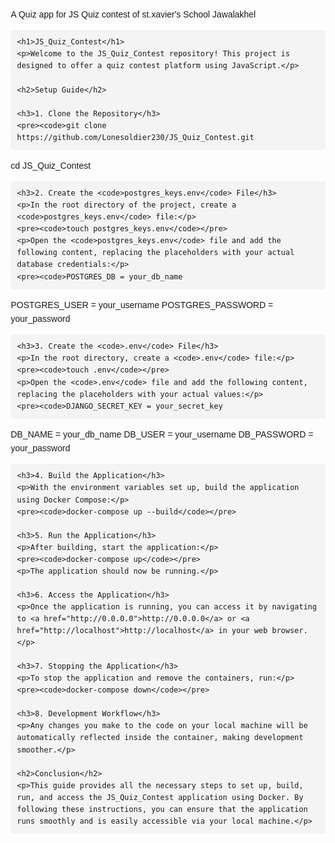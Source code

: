 A Quiz app for JS Quiz contest of 
st.xavier's School Jawalakhel

<!DOCTYPE html>
<html lang="en">
<head>
    <meta charset="UTF-8">
    <meta name="viewport" content="width=device-width, initial-scale=1.0">
    <title>JS_Quiz_Contest</title>
    <style>
        body {
            font-family: Arial, sans-serif;
            line-height: 1.6;
            margin: 20px;
        }
        h1, h2, h3 {
            color: #333;
        }
        code {
            background-color: #f4f4f4;
            padding: 2px 4px;
            border-radius: 4px;
        }
        pre {
            background-color: #f4f4f4;
            padding: 10px;
            border-radius: 4px;
            overflow-x: auto;
        }
        a {
            color: #007bff;
            text-decoration: none;
        }
        a:hover {
            text-decoration: underline;
        }
    </style>
</head>
<body>

    <h1>JS_Quiz_Contest</h1>
    <p>Welcome to the JS_Quiz_Contest repository! This project is designed to offer a quiz contest platform using JavaScript.</p>

    <h2>Setup Guide</h2>

    <h3>1. Clone the Repository</h3>
    <pre><code>git clone https://github.com/Lonesoldier230/JS_Quiz_Contest.git
cd JS_Quiz_Contest</code></pre>

    <h3>2. Create the <code>postgres_keys.env</code> File</h3>
    <p>In the root directory of the project, create a <code>postgres_keys.env</code> file:</p>
    <pre><code>touch postgres_keys.env</code></pre>
    <p>Open the <code>postgres_keys.env</code> file and add the following content, replacing the placeholders with your actual database credentials:</p>
    <pre><code>POSTGRES_DB = your_db_name
POSTGRES_USER = your_username
POSTGRES_PASSWORD = your_password</code></pre>

    <h3>3. Create the <code>.env</code> File</h3>
    <p>In the root directory, create a <code>.env</code> file:</p>
    <pre><code>touch .env</code></pre>
    <p>Open the <code>.env</code> file and add the following content, replacing the placeholders with your actual values:</p>
    <pre><code>DJANGO_SECRET_KEY = your_secret_key
DB_NAME = your_db_name
DB_USER = your_username
DB_PASSWORD = your_password</code></pre>

    <h3>4. Build the Application</h3>
    <p>With the environment variables set up, build the application using Docker Compose:</p>
    <pre><code>docker-compose up --build</code></pre>

    <h3>5. Run the Application</h3>
    <p>After building, start the application:</p>
    <pre><code>docker-compose up</code></pre>
    <p>The application should now be running.</p>

    <h3>6. Access the Application</h3>
    <p>Once the application is running, you can access it by navigating to <a href="http://0.0.0.0">http://0.0.0.0</a> or <a href="http://localhost">http://localhost</a> in your web browser.</p>

    <h3>7. Stopping the Application</h3>
    <p>To stop the application and remove the containers, run:</p>
    <pre><code>docker-compose down</code></pre>

    <h3>8. Development Workflow</h3>
    <p>Any changes you make to the code on your local machine will be automatically reflected inside the container, making development smoother.</p>

    <h2>Conclusion</h2>
    <p>This guide provides all the necessary steps to set up, build, run, and access the JS_Quiz_Contest application using Docker. By following these instructions, you can ensure that the application runs smoothly and is easily accessible via your local machine.</p>

</body>
</html>
